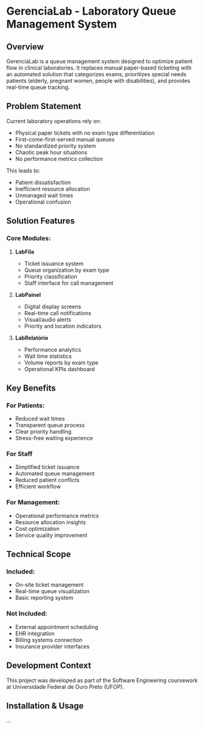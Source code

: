 # GerenciaLab - Laboratory Queue Management System

## Overview
GerenciaLab is a queue management system designed to optimize patient flow in clinical laboratories. It replaces manual paper-based ticketing with an automated solution that categorizes exams, prioritizes special needs patients (elderly, pregnant women, people with disabilities), and provides real-time queue tracking.

## Problem Statement
Current laboratory operations rely on:
- Physical paper tickets with no exam type differentiation
- First-come-first-served manual queues
- No standardized priority system
- Chaotic peak hour situations
- No performance metrics collection

This leads to:
- Patient dissatisfaction
- Inefficient resource allocation
- Unmanaged wait times
- Operational confusion

## Solution Features
### Core Modules:
1. **LabFila**
   - Ticket issuance system
   - Queue organization by exam type
   - Priority classification
   - Staff interface for call management

2. **LabPainel**
   - Digital display screens
   - Real-time call notifications
   - Visual/audio alerts
   - Priority and location indicators

3. **LabRelatório**
   - Performance analytics
   - Wait time statistics
   - Volume reports by exam type
   - Operational KPIs dashboard

## Key Benefits
### For Patients:
- Reduced wait times
- Transparent queue process
- Clear priority handling
- Stress-free waiting experience

### For Staff
- Simplified ticket issuance
- Automated queue management
- Reduced patient conflicts
- Efficient workflow

### For Management:
- Operational performance metrics
- Resource allocation insights
- Cost optimization
- Service quality improvement

## Technical Scope
### Included:
- On-site ticket management
- Real-time queue visualization
- Basic reporting system

### Not Included:
- External appointment scheduling
- EHR integration
- Billing systems connection
- Insurance provider interfaces

## Development Context
This project was developed as part of the Software Engineering coursework at Universidade Federal de Ouro Preto (UFOP).

## Installation & Usage
...
